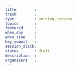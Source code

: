 ```yaml
---
title        :
track        :
type         : working-session
topics       :
featured     :
when_day     :
when_time    :
hey_summit   :
session_slack:
status       : draft
description  :
organizers   :
---
```



